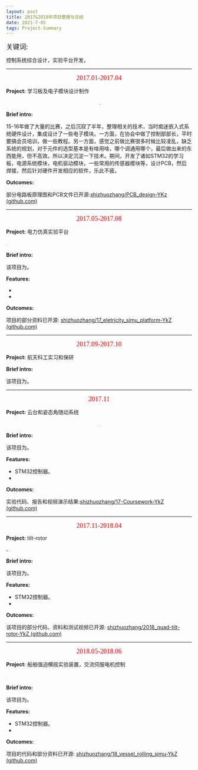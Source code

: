 ```yaml
---
layout: post
title: 2017&2018年项目整理与总结
date: 2021-7-05
tags: Project-Summary
---
```

<p align="left"><font face="黑体" size=4>关键词:</font></p> 

控制系统综合设计，实验平台开发，

___

<center> <font face="黑体" color=red size=4>2017.01-2017.04</font></center>

**Project:**  学习板及电子模块设计制作

<center class="half">
    <img src="https://shizhuozhang.github.io/images/project_summary/IMG_20170621_144514.jpg" style="zoom:10%;" />
    <img src="https://shizhuozhang.github.io/images/project_summary/ahrs.jpg" style="zoom:20%;" />
</center>



**Brief intro:**

15-16年做了大量的比赛，之后沉寂了半年，整理相关的技术，当时痴迷嵌入式系统硬件设计，集成设计了一些电子模块。一方面，在协会中做了控制部部长，平时要搞会员培训，做一些教程。另一方面，感觉之前做比赛很多时候比较凌乱，缺乏系统的规划，对于元件的选型基本是有啥用啥，哪个调通用哪个，最后做出来的东西能用，但不高效。所以决定沉淀一下技术。期间，开发了诸如STM32的学习板，电源系统模块，电机驱动模块，一些常用的传感器模块等，设计PCB，然后焊接，然后针对硬件开发相应的软件，乐此不疲。

**Outcomes:**

部分电路板原理图和PCB文件已开源:[shizhuozhang/PCB_design-YKz (github.com)](https://github.com/shizhuozhang/PCB_design-YKz)

___

<center> <font face="黑体" color=red size=4>2017.05-2017.08</font></center>

**Project:**  电力仿真实验平台

<img src="https://shizhuozhang.github.io/images/project_summary/1-16348872754551.jpg" style="zoom:15%;" />

<img src="https://shizhuozhang.github.io/images/project_summary/2-16348872993152.jpg" style="zoom:10%;" />

**Brief intro:**

该项目为。

**Features:**

* 
* 

**Outcomes:**

项目的部分资料已开源: [shizhuozhang/17_eletricity_simu_platform-YkZ (github.com)](https://github.com/shizhuozhang/17_eletricity_simu_platform-YkZ)

___

<center> <font face="黑体" color=red size=4>2017.09-2017.10</font></center>

**Project:**  航天科工实习和保研



**Brief intro:**

该项目为。



___

<center> <font face="黑体" color=red size=4>2017.11</font></center>

**Project:**  云台和姿态角随动系统

<center class="half">
    <img src="https://shizhuozhang.github.io/images/project_summary/1.jpg" style="zoom:15%;" />
    <img src="https://shizhuozhang.github.io/images/project_summary/2.jpg" style="zoom:15%;" />
</center>

**Brief intro:**

该项目为。

**Features:**

* STM32控制器。
* 

**Outcomes:**

实验代码、报告和视频演示结果:[shizhuozhang/17-Coursework-YkZ (github.com)](https://github.com/shizhuozhang/17-Coursework-YkZ)



___

<center> <font face="黑体" color=red size=4>2017.11-2018.04</font></center>

**Project:**  tilt-rotor 

<img src="https://shizhuozhang.github.io/images/project_summary/Tilt-rotor-bet.JPG" style="zoom:35%;" />

<img src="https://shizhuozhang.github.io/images/project_summary/tiltrotor.jpg" style="zoom:15%;" />

**Brief intro:**

该项目为。

**Features:**

* STM32控制器。
* 

**Outcomes:**

该项目的部分代码、资料和测试视频已开源: [shizhuozhang/2018_quad-tilt-rotor-YkZ (github.com)](https://github.com/shizhuozhang/2018_quad-tilt-rotor-YkZ)



___

<center> <font face="黑体" color=red size=4>2018.05-2018.06</font></center>

**Project:**  船舶强迫横摇实验装置，交流伺服电机控制

<img src="https://shizhuozhang.github.io/images/project_summary/experiment1.jpg" style="zoom:10%;" />

<img src="https://shizhuozhang.github.io/images/project_summary/device1.jpg" style="zoom:8%;" />

**Brief intro:**

该项目为。

**Features:**

* STM32控制器。
* 

**Outcomes:**

项目的代码和部分资料已开源: [shizhuozhang/18_vessel_rolling_simu-YkZ (github.com)](https://github.com/shizhuozhang/18_vessel_rolling_simu-YkZ)

